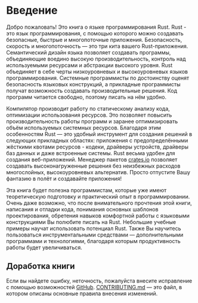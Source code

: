 # Введение
Добро пожаловать! Это книга о языке программирования Rust.
Rust - это язык программирования, с помощью которого можно создавать безопасные,
быстрые и многопоточные приложения. Безопасность, скорость и многопоточность —
это три кита вашего Rust-приложения. Семантический дизайн языка позволяет создавать
программы, объединяющие воедино высокую производительность, контроль над используемыми
ресурсами и абстракции высокого уровня. Rust объединяет в себе черты низкоуровневых
и высокоуровневых языков программирования. Системные программисты по достоинству
оценят безопасность языковых конструкций, а прикладные программисты получат возможность
создавать производительные решения. Код программ читается свободно, поэтому писать
на нём удобно.

Компилятор производит работу по статическому анализу кода, оптимизации использования
ресурсов. Это позволяет повысить производительность работы программ и заранее
оптимизировать объём используемых системных ресурсов. Благодаря этим особенностям
Rust — это удобный инструмент для создания решений в следующих прикладных областях:
приложения с предопределёнными жёсткими квотами ресурсов - кодеки, драйверы устройств,
драйверы баз данных и даже встроенные системы. Rust весьма удобен для создания
веб-приложений. Менеджер пакетов [crates.io] позволяет создавать высоконагруженные
решения без неизбежных расходов многослойных, высокоуровневых альтернатив. Просто
отпустите Вашу фантазию в полёт и создавайте приложения!

[crates.io]: (https://crates.io/)

Эта книга будет полезна программистам, которые уже имеют теоретическую подготовку и
практический опыт в программировании. Очень даже возможно, что после внимательного
прочтения этой книги, написания и отладки кода, понимания основных шаблонов проектирования,
обретения навыков комфортной работы с языковыми конструкциями Вы полюбите писать
на Rust. Небольшие учебные примеры научат использовать потенциал Rust. Также Вы
научитесь пользоваться инструментальными средствами — дополнительными программами
и технологиями, благодаря которым продуктивность работы будет увеличиваться.

## Доработка книги

Если вы найдете ошибку, неточность, пожалуйста внесите исправление с помощью возможностей
[GitHub]. [CONTRIBUTING.md] — это файл, в котором описаны основные правила
внесения изменений.

[GitHub]: https://github.com/ruRust/rust_book_2ed
[CONTRIBUTING.md]: https://github.com/ruRust/rust_book_2ed/blob/ru_version/CONTRIBUTING.md
